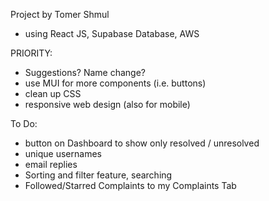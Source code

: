 Project by Tomer Shmul

- using React JS, Supabase Database, AWS

PRIORITY:

- Suggestions? Name change?
- use MUI for more components (i.e. buttons)
- clean up CSS
- responsive web design (also for mobile)

To Do:

- button on Dashboard to show only resolved / unresolved
- unique usernames
- email replies
- Sorting and filter feature, searching
- Followed/Starred Complaints to my Complaints Tab
